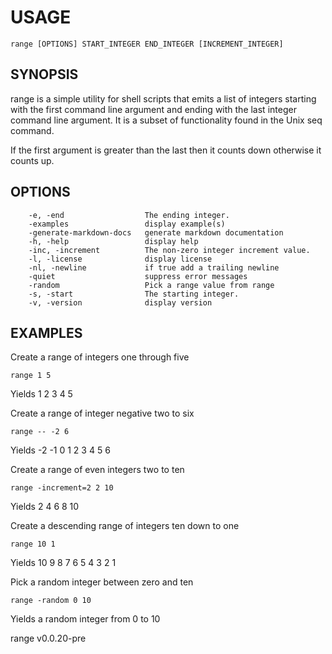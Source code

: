 
# USAGE

	range [OPTIONS] START_INTEGER END_INTEGER [INCREMENT_INTEGER]

## SYNOPSIS


range is a simple utility for shell scripts that emits a list of 
integers starting with the first command line argument and 
ending with the last integer command line argument. It is a 
subset of functionality found in the Unix seq command.

If the first argument is greater than the last then it counts 
down otherwise it counts up.


## OPTIONS

```
    -e, -end                  The ending integer.
    -examples                 display example(s)
    -generate-markdown-docs   generate markdown documentation
    -h, -help                 display help
    -inc, -increment          The non-zero integer increment value.
    -l, -license              display license
    -nl, -newline             if true add a trailing newline
    -quiet                    suppress error messages
    -random                   Pick a range value from range
    -s, -start                The starting integer.
    -v, -version              display version
```


## EXAMPLES


Create a range of integers one through five

	range 1 5

Yields 1 2 3 4 5

Create a range of integer negative two to six

	range -- -2 6

Yields -2 -1 0 1 2 3 4 5 6

Create a range of even integers two to ten

	range -increment=2 2 10

Yields 2 4 6 8 10

Create a descending range of integers ten down to one

	range 10 1

Yields 10 9 8 7 6 5 4 3 2 1


Pick a random integer between zero and ten

	range -random 0 10

Yields a random integer from 0 to 10


range v0.0.20-pre
